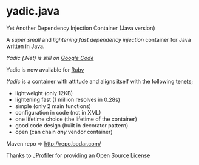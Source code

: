 yadic.java
==========

Yet Another Dependency Injection Container (Java version)

A _super small_ and _lightening fast_ *dependency injection* container for Java written in Java.

*Yadic (.Net) is still on [Google Code](http://code.google.com/p/yadic/)*

Yadic is now available for [Ruby](http://github.com/benbc/yadic.rb)

*Yadic* is a container with attitude and aligns itself with the following tenets;

  * lightweight (only 12KB)
  * lightening fast (1 million resolves in 0.28s)
  * simple (only 2 main functions)
  * configuration in code (not in XML)
  * one lifetime choice (the lifetime of the container)
  * good code design (built in decorator pattern)
  * open (can chain _any_ vendor container)

Maven repo  => http://repo.bodar.com/


Thanks to [JProfiler](http://www.ej-technologies.com/products/jprofiler/overview.html) for providing an Open Source License
